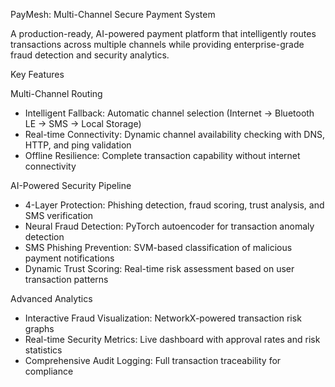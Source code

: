 PayMesh: Multi-Channel Secure Payment System

A production-ready, AI-powered payment platform that intelligently routes transactions across multiple channels while providing enterprise-grade fraud detection and security analytics.

Key Features

Multi-Channel Routing
- Intelligent Fallback: Automatic channel selection (Internet → Bluetooth LE → SMS → Local Storage)
- Real-time Connectivity: Dynamic channel availability checking with DNS, HTTP, and ping validation
- Offline Resilience: Complete transaction capability without internet connectivity

AI-Powered Security Pipeline
- 4-Layer Protection: Phishing detection, fraud scoring, trust analysis, and SMS verification
- Neural Fraud Detection: PyTorch autoencoder for transaction anomaly detection
- SMS Phishing Prevention: SVM-based classification of malicious payment notifications
- Dynamic Trust Scoring: Real-time risk assessment based on user transaction patterns

Advanced Analytics
- Interactive Fraud Visualization: NetworkX-powered transaction risk graphs
- Real-time Security Metrics: Live dashboard with approval rates and risk statistics
- Comprehensive Audit Logging: Full transaction traceability for compliance


